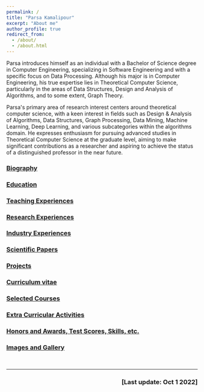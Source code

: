```yaml
---
permalink: /
title: "Parsa Kamalipour"
excerpt: "About me"
author_profile: true
redirect_from:
  - /about/
  - /about.html
---
```


Parsa introduces himself as an individual with a Bachelor of Science degree in Computer Engineering, specializing in Software Engineering and with a specific focus on Data Processing. Although his major is in Computer Engineering, his true expertise lies in Theoretical Computer Science, particularly in the areas of Data Structures, Design and Analysis of Algorithms, and to some extent, Graph Theory.  

Parsa's primary area of research interest centers around theoretical computer science, with a keen interest in fields such as Design & Analysis of Algorithms, Data Structures, Graph Processing, Data Mining, Machine Learning, Deep Learning, and various subcategories within the algorithms domain. He expresses enthusiasm for pursuing advanced studies in Theoretical Computer Science at the graduate level, aiming to make significant contributions as a researcher and aspiring to achieve the status of a distinguished professor in the near future.

### [Biography](/biography/)

### [Education](/education/)

### [Teaching Experiences](/teaching/)

### [Research Experiences](/research/)

### [Industry Experiences](/industry/)

### [Scientific Papers](/publications/)

### [Projects](/projects/)

### [Curriculum vitae](/cv/)

### [Selected Courses](/selected_courses/)

### [Extra Curricular Activities](/extracurricular/)

### [Honors and Awards, Test Scores, Skills, etc.](/honors_and_extra/)


### [Images and Gallery](/gallery/)


<br>

---
<p align="right">
  <h3 align="right"> [Last update: Oct 1 2022] </h3></p>

